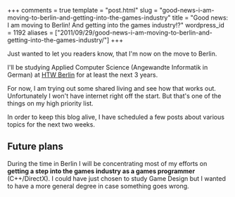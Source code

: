 +++
comments = true
template = "post.html"
slug = "good-news-i-am-moving-to-berlin-and-getting-into-the-games-industry"
title = "Good news: I am moving to Berlin! And getting into the games industry!?"
wordpress_id = 1192
aliases = ["2011/09/29/good-news-i-am-moving-to-berlin-and-getting-into-the-games-industry/"]
+++

Just wanted to let you readers know, that I'm now on the move to Berlin. 

<!--<a href="http://wpimages.phansch.de/2011/09/umzug.jpg"><img src="http://wpimages.phansch.de/2011/09/umzug-1024x768.jpg" alt="Packing up" width="512" height="384" /></a>-->

I'll be studying Applied Computer Science (Angewandte Informatik in German) at [HTW Berlin](http://www.htw-berlin.de/en) for at least the next 3 years. 

For now, I am trying out some shared living and see how that works out. Unfortunately I won't have internet right off the start. But that's one of the things on my high priority list. 

In order to keep this blog alive, I have scheduled a few posts about various topics for the next two weeks.

## Future plans

During the time in Berlin I will be concentrating most of my efforts on **getting a step into the games industry as a games programmer** (C++/DirectX). I could have just chosen to study Game Design but I wanted to have a more general degree in case something goes wrong. 




